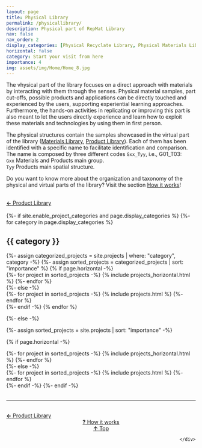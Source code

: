 ```yaml
---
layout: page
title: Physical Library
permalink: /physicallibrary/
description: Physical part of RepMat Library
nav: false
nav_order: 2
display_categories: [Physical Recyclate Library, Physical Materials Library, Physical Product Library]
horizontal: false
category: Start your visit from here
importance: 4
img: assets/img/Home/Home_8.jpg
---
```


The vhysical part of the library focuses on a direct approach with materials by interacting with them through the senses.
Physical material samples, part cut-offs, possible products and applications can be directly touched and experienced by the users, supporting experiential learning approaches. Furthermore, the hands-on activities in replicating or improving this part is also meant to let the users directly experience and learn how to exploit these materials and technologies by using them in first person.

The physical structures contain the samples showcased in the virtual part of the library ([Materials Library](materialslibrary/), [Product Library](productlibrary/)).
Each of them has been identified with a specific name to facilitate identification and comparison. The name is composed by three different codes `Gxx_Tyy`, i.e., G01_T03:
<br>`Gxx` Materials and Products main group.
<br>`Tyy` Products main spatial structure.

Do you want to know more about the organization and taxonomy of the physical and virtual parts of the library? Visit the section [How it works](howitworks/)!
<br>
<br>
<div class="row justify-content-sm-center">
    <div class="col-sm-3 mt-3 mt-md-0" style="text-align:left">
    <a href="/productlibrary/" target="_self"><b>←</b> Product Library</a></div>
    <div class="col-sm-3 mt-3 mt-md-0" style="text-align:center">
    </div>
    <div class="col-sm-3 mt-3 mt-md-0" style="text-align:center">
    </div>
    <div class="col-sm-3 mt-3 mt-md-0" style="text-align:right">
    </div>
</div>

<br>

<!-- pages/projects.md -->
<div class="projects">
{%- if site.enable_project_categories and page.display_categories %}
  <!-- Display categorized projects -->
  {%- for category in page.display_categories %}
  <h2 class="category">{{ category }}</h2>
  {%- assign categorized_projects = site.projects | where: "category", category -%}
  {%- assign sorted_projects = categorized_projects | sort: "importance" %}
  <!-- Generate cards for each project -->
  {% if page.horizontal -%}
  <div class="container">
    <div class="row row-cols-2">
    {%- for project in sorted_projects -%}
      {% include projects_horizontal.html %}
    {%- endfor %}
    </div>
  </div>
  {%- else -%}
  <div class="grid">
    {%- for project in sorted_projects -%}
      {% include projects.html %}
    {%- endfor %}
  </div>
  {%- endif -%}
  {% endfor %}

{%- else -%}
<!-- Display projects without categories -->
  {%- assign sorted_projects = site.projects | sort: "importance" -%}
  <!-- Generate cards for each project -->
  {% if page.horizontal -%}
  <div class="container">
    <div class="row row-cols-2">
    {%- for project in sorted_projects -%}
      {% include projects_horizontal.html %}
    {%- endfor %}
    </div>
  </div>
  {%- else -%}
  <div class="grid">
    {%- for project in sorted_projects -%}
      {% include projects.html %}
    {%- endfor %}
  </div>
  {%- endif -%}
{%- endif -%}
</div>

<br>
<hr>

<br>
<div class="row justify-content-sm-center">
    <div class="col-sm-3 mt-3 mt-md-0" style="text-align:left">
    <a href="/productlibrary/" target="_self"><b>←</b> Product Library</a></div>
    <div class="col-sm-3 mt-3 mt-md-0" style="text-align:center">
    <td align="right"> <a href="/howitworks/" target="_self"><b>?</b> How it works</a></td>
    </div>
    <div class="col-sm-3 mt-3 mt-md-0" style="text-align:center">
    <td align="right">  <a href="#" target="_self"><b>↑</b> Top</a></td>
    </div>
    <div class="col-sm-3 mt-3 mt-md-0" style="text-align:right">

    </div>
</div>
